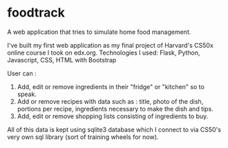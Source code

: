# foodtrack
A web application that tries to simulate home food management.

I've built my first web application as my final project of Harvard's CS50x online course I took on edx.org.
Technologies I used: Flask, Python, Javascript, CSS, HTML with Bootstrap

User can : 
1) Add, edit or remove ingredients in their "fridge" or "kitchen" so to speak.
2) Add or remove recipes with data such as : title, photo of the dish, portions per recipe, ingredients necessary to make the dish and tips.
3) Add, edit or remove shopping lists consisting of ingredients to buy.

All of this data is kept using sqlite3 database which I connect to via CS50's very own sql library (sort of training wheels for now).
